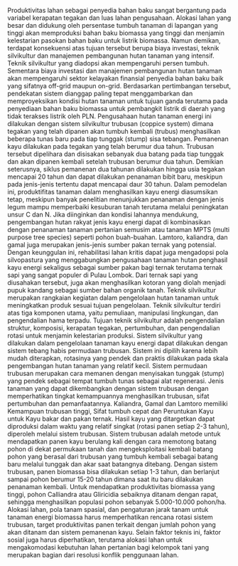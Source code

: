 Produktivitas lahan sebagai penyedia bahan baku sangat bergantung pada variabel kerapatan tegakan dan luas lahan pengusahaan. Alokasi lahan yang besar dan didukung oleh persentase tumbuh tanaman di lapangan yang tinggi akan memproduksi bahan baku biomassa yang tinggi dan menjamin kelestarian pasokan bahan baku untuk listrik biomassa. Namun demikan, terdapat konsekuensi atas tujuan tersebut berupa biaya investasi, teknik silvikultur dan manajemen pembangunan hutan tanaman yang intensif. Teknik silvikultur yang diadopsi akan mempengaruhi persen tumbuh. Sementara biaya investasi dan manajemen pembangunan hutan tanaman akan mempengaruhi sektor kelayakan finansial penyedia bahan baku baik yang sifatnya off-grid maupun on-grid. Berdasarkan pertimbangan tersebut, pendekatan sistem dianggap paling tepat menggambarkan dan memproyeksikan kondisi hutan tanaman untuk tujuan ganda terutama pada penyediaan bahan baku biomassa untuk pembangkit listrik di daerah yang tidak terakses listrik oleh PLN.
Pengusahaan hutan tanaman energi ini dilakukan dengan sistem silvikultur trubusan (coppice system) dimana tegakan yang telah dipanen akan tumbuh kembali (trubus) menghasilkan beberapa tunas baru pada tiap tunggak (stump) sisa tebangan. Pemanenan kayu dilakukan pada tegakan yang telah berumur dua tahun. Trubusan tersebut dipelihara dan disisakan sebanyak dua batang pada tiap tunggak dan akan dipanen kembali setelah trubusan berumur dua tahun. Demikian seterusnya, siklus pemanenan dua tahunan dilakukan hingga usia tegakan mencapai 20 tahun dan dapat dilakukan penanaman bibit baru, meskipun pada jenis-jenis tertentu dapat mencapai daur 30 tahun. Dalam pemodelan ini, produktifitas tanaman dalam menghasilkan kayu energi diasumsikan tetap, meskipun banyak penelitian menunjukkan penanaman dengan jenis legum mampu memperbaiki kesuburan tanah terutama melalui peningkatan unsur C dan N.
Jika diinginkan dan kondisi lahannya mendukung, pengembangan hutan rakyat jenis kayu energi dapat di kombinasikan dengan penanaman tanaman pertanian semusim atau tanaman MPTS (multi purpose tree species) seperti pohon buah-buahan. Lamtoro, kaliandra, dan gamal juga merupakan jenis-jenis sumber pakan ternak yang potensial. Dengan keunggulan ini, rehabilitasi lahan kritis dapat juga mengadopsi pola silvopastura yang menggabungkan pengusahaan tanaman hutan penghasil kayu energi sekaligus sebagai sumber pakan bagi ternak terutama ternak sapi yang sangat populer di Pulau Lombok. Dari ternak sapi yang diusahakan tersebut, juga akan menghasilkan kotoran yang diolah menjadi pupuk kandang sebagai sumber bahan organik tanah.
Teknik silvikultur merupakan rangkaian kegiatan dalam pengelolaan hutan tanaman untuk meningkatkan produk sesuai tujuan pengelolaan. Teknik silvikultur terdiri atas tiga komponen utama, yaitu pemuliaan, manipulasi lingkungan, dan pengendalian hama terpadu. Tujuan teknik silvikultur adalah pengendalian struktur, komposisi, kerapatan tegakan, pertumbuhan, dan pengendalian rotasi untuk menjamin kelestarian produksi. Sistem silvikultur yang dilakukan dalam pengelolaan tanaman kayu energi dapat dilakukan dengan sistem tebang habis permudaan trubusan. Sistem ini dipilih karena lebih mudah diterapkan, rotasinya yang pendek dan praktis dilakukan pada skala pengembangan hutan tanaman yang relatif kecil. Sistem permudaan trubusan merupakan cara memanen dengan menyisakan tunggak (stump) yang pendek sebagai tempat tumbuh tunas sebagai alat regenerasi. Jenis tanaman yang dapat dikembangkan dengan sistem trubusan dengan memperhatikan tingkat kemampuannya menghasilkan trubusan, sifat pertumbuhan dan pemanfaatannya. Kaliandra, Gamal dan Lamtoro memiliki Kemampuan trubusan tinggi, Sifat tumbuh cepat dan Peruntukan Kayu untuk Kayu bakar dan pakan ternak.
Hasil kayu yang ditargetkan dapat diproduksi dalam waktu yang relatif singkat (rotasi panen setiap 2-3 tahun), diperoleh melalui sistem trubusan. Sistem trubusan adalah metode untuk mendapatkan panen kayu berulang kali dengan cara memotong batang pohon di dekat permukaan tanah dan mengeksploitasi kembali batang pohon yang berasal dari trubusan yang tumbuh kembali sebagai batang baru melalui tunggak dan akar saat batangnya ditebang. Dengan sistem trubusan, panen biomassa bisa dilakukan setiap 1-3 tahun, dan berlanjut sampai pohon berumur 15-20 tahun dimana saat itu baru dilakukan penanaman kembali. Untuk mendapatkan produktivitas biomassa yang tinggi, pohon Calliandra atau Gliricidia sebaiknya ditanam dengan rapat, sehingga menghasilkan populasi pohon sebanyak 5.000-10.000 pohon/ha.
Alokasi lahan, pola tanam spasial, dan pengaturan jarak tanam untuk tanaman energi biomassa harus memperhatikan rencana rotasi sistem trubusan, target produktivitas panen terkait dengan jumlah pohon yang akan ditanam dan sistem pemanenan kayu. Selain faktor teknis ini, faktor sosial juga harus diperhatikan, terutama alokasi lahan untuk mengakomodasi kebutuhan lahan pertanian bagi kelompok tani yang merupakan bagian dari resolusi konflik penggunaan lahan.